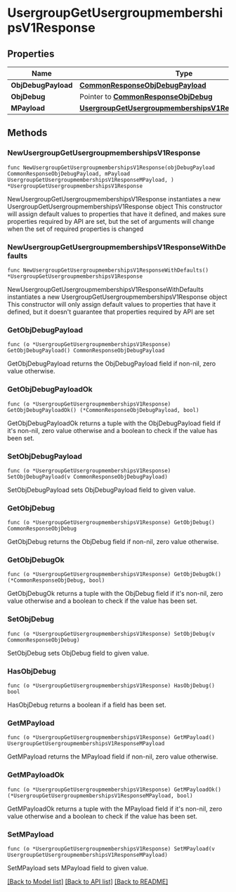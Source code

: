 # UsergroupGetUsergroupmembershipsV1Response

## Properties

Name | Type | Description | Notes
------------ | ------------- | ------------- | -------------
**ObjDebugPayload** | [**CommonResponseObjDebugPayload**](CommonResponseObjDebugPayload.md) |  | 
**ObjDebug** | Pointer to [**CommonResponseObjDebug**](CommonResponseObjDebug.md) |  | [optional] 
**MPayload** | [**UsergroupGetUsergroupmembershipsV1ResponseMPayload**](UsergroupGetUsergroupmembershipsV1ResponseMPayload.md) |  | 

## Methods

### NewUsergroupGetUsergroupmembershipsV1Response

`func NewUsergroupGetUsergroupmembershipsV1Response(objDebugPayload CommonResponseObjDebugPayload, mPayload UsergroupGetUsergroupmembershipsV1ResponseMPayload, ) *UsergroupGetUsergroupmembershipsV1Response`

NewUsergroupGetUsergroupmembershipsV1Response instantiates a new UsergroupGetUsergroupmembershipsV1Response object
This constructor will assign default values to properties that have it defined,
and makes sure properties required by API are set, but the set of arguments
will change when the set of required properties is changed

### NewUsergroupGetUsergroupmembershipsV1ResponseWithDefaults

`func NewUsergroupGetUsergroupmembershipsV1ResponseWithDefaults() *UsergroupGetUsergroupmembershipsV1Response`

NewUsergroupGetUsergroupmembershipsV1ResponseWithDefaults instantiates a new UsergroupGetUsergroupmembershipsV1Response object
This constructor will only assign default values to properties that have it defined,
but it doesn't guarantee that properties required by API are set

### GetObjDebugPayload

`func (o *UsergroupGetUsergroupmembershipsV1Response) GetObjDebugPayload() CommonResponseObjDebugPayload`

GetObjDebugPayload returns the ObjDebugPayload field if non-nil, zero value otherwise.

### GetObjDebugPayloadOk

`func (o *UsergroupGetUsergroupmembershipsV1Response) GetObjDebugPayloadOk() (*CommonResponseObjDebugPayload, bool)`

GetObjDebugPayloadOk returns a tuple with the ObjDebugPayload field if it's non-nil, zero value otherwise
and a boolean to check if the value has been set.

### SetObjDebugPayload

`func (o *UsergroupGetUsergroupmembershipsV1Response) SetObjDebugPayload(v CommonResponseObjDebugPayload)`

SetObjDebugPayload sets ObjDebugPayload field to given value.


### GetObjDebug

`func (o *UsergroupGetUsergroupmembershipsV1Response) GetObjDebug() CommonResponseObjDebug`

GetObjDebug returns the ObjDebug field if non-nil, zero value otherwise.

### GetObjDebugOk

`func (o *UsergroupGetUsergroupmembershipsV1Response) GetObjDebugOk() (*CommonResponseObjDebug, bool)`

GetObjDebugOk returns a tuple with the ObjDebug field if it's non-nil, zero value otherwise
and a boolean to check if the value has been set.

### SetObjDebug

`func (o *UsergroupGetUsergroupmembershipsV1Response) SetObjDebug(v CommonResponseObjDebug)`

SetObjDebug sets ObjDebug field to given value.

### HasObjDebug

`func (o *UsergroupGetUsergroupmembershipsV1Response) HasObjDebug() bool`

HasObjDebug returns a boolean if a field has been set.

### GetMPayload

`func (o *UsergroupGetUsergroupmembershipsV1Response) GetMPayload() UsergroupGetUsergroupmembershipsV1ResponseMPayload`

GetMPayload returns the MPayload field if non-nil, zero value otherwise.

### GetMPayloadOk

`func (o *UsergroupGetUsergroupmembershipsV1Response) GetMPayloadOk() (*UsergroupGetUsergroupmembershipsV1ResponseMPayload, bool)`

GetMPayloadOk returns a tuple with the MPayload field if it's non-nil, zero value otherwise
and a boolean to check if the value has been set.

### SetMPayload

`func (o *UsergroupGetUsergroupmembershipsV1Response) SetMPayload(v UsergroupGetUsergroupmembershipsV1ResponseMPayload)`

SetMPayload sets MPayload field to given value.



[[Back to Model list]](../README.md#documentation-for-models) [[Back to API list]](../README.md#documentation-for-api-endpoints) [[Back to README]](../README.md)


